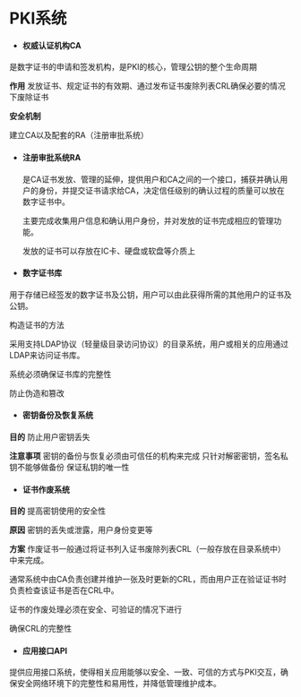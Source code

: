 # PKI系统

* #### 权威认证机构CA
是数字证书的申请和签发机构，是PKI的核心，管理公钥的整个生命周期

  **作用**
  发放证书、规定证书的有效期、通过发布证书废除列表CRL确保必要的情况下废除证书

  **安全机制**

  建立CA以及配套的RA（注册审批系统）

* #### 注册审批系统RA

  是CA证书发放、管理的延伸，提供用户和CA之间的一个接口，捕获并确认用户的身份，并提交证书请求给CA，决定信任级别的确认过程的质量可以放在数字证书中。

  主要完成收集用户信息和确认用户身份，并对发放的证书完成相应的管理功能。

  发放的证书可以存放在IC卡、硬盘或软盘等介质上

* #### 数字证书库
用于存储已经签发的数字证书及公钥，用户可以由此获得所需的其他用户的证书及公钥。

  构造证书的方法

  采用支持LDAP协议（轻量级目录访问协议）的目录系统，用户或相关的应用通过LDAP来访问证书库。

  系统必须确保证书库的完整性

  防止伪造和篡改

* #### 密钥备份及恢复系统
**目的**
  防止用户密钥丢失

  **注意事项**
  密钥的备份与恢复必须由可信任的机构来完成
  只针对解密密钥，签名私钥不能够做备份
  保证私钥的唯一性

* #### 证书作废系统
**目的**
提高密钥使用的安全性

  **原因**
  密钥的丢失或泄露，用户身份变更等

  **方案**
  作废证书一般通过将证书列入证书废除列表CRL（一般存放在目录系统中）中来完成。

  通常系统中由CA负责创建并维护一张及时更新的CRL，而由用户正在验证证书时负责检查该证书是否在CRL中。

  证书的作废处理必须在安全、可验证的情况下进行

  确保CRL的完整性

* #### 应用接口API
提供应用接口系统，使得相关应用能够以安全、一致、可信的方式与PKI交互，确保安全网络环境下的完整性和易用性，并降低管理维护成本。



